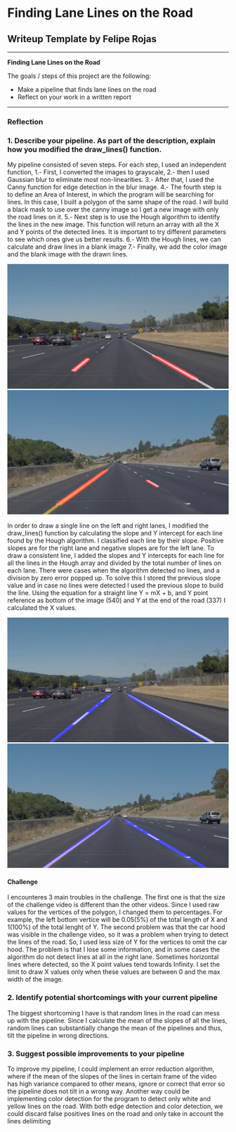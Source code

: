 # **Finding Lane Lines on the Road** 

## Writeup Template by Felipe Rojas


---

**Finding Lane Lines on the Road**

The goals / steps of this project are the following:
* Make a pipeline that finds lane lines on the road
* Reflect on your work in a written report


[//]: # (Image References)

[image1]: ./examples/grayscale.jpg "Grayscale"
[image2]: ./test_images/solidWhiteCurve_raw.png "Road lines Solid White"
[image3]: ./test_images/solidYellowCurve_raw.png "Road lines Solid Yellow"
[image4]: ./test_images/solidWhiteCurve_lanedetection.png "Road Pipeline Solid White"
[image5]: ./test_images/solidYellowCurve_lanedetection.png "Road Pipeline Solid Yellow"
---

### Reflection

### 1. Describe your pipeline. As part of the description, explain how you modified the draw_lines() function.

My pipeline consisted of seven steps. For each step, I used an independent function, 
1.- First, I converted the images to grayscale,
2.- then I used Gaussian blur to eliminate most non-linearities. 
3.- After that, I used the Canny function for edge detection in the blur image. 
4.- The fourth step is to define an Area of Interest, in which the program will be searching for lines. In this case, I built a polygon of the same shape of the road. I will build a black mask to use over the canny image so I get a new image with only the road lines on it. 
5.- Next step is to use the Hough algorithm to identify the lines in the new image. This function will return an array with all the X and Y points of the detected lines. It is important to try different parameters to see which ones give us better results. 
6.- With the Hough lines, we can calculate and draw lines in a blank image
7.- Finally, we add the color image and the blank image with the drawn lines.

![alt text][image2]
![alt text][image3]

In order to draw a single line on the left and right lanes, I modified the draw_lines() function by calculating the slope and Y intercept for each line found by the Hough algorithm.
I classified each line by their slope. Positive slopes are for the right lane and negative slopes are for the left lane. To draw a consistent line, I added the slopes and Y intercepts for each line for all the lines in the Hough array and divided by the total number of lines on each lane. There were cases when the algorithm detected no lines, and
a division by zero error popped up. To solve this I stored the previous slope value and in case no lines were detected I used the previous slope to build the line. Using the
equation for a straight line Y = mX + b, and Y point reference as bottom of the image (540) and Y at the end of the road (337) I calculated the X values. 

![alt text][image4]
![alt text][image5]

#### Challenge 
I encounteres 3 main troubles in the challenge. The first one is that the size of the challenge video is different than the other videos. Since I used raw values for the vertices of the polygon, I changed them to percentages. For example, the left bottom vertice will be 0.05(5%) of the total length of X and 1(100%) of the total lenght of Y.
The second problem was that the car hood was visible in the challenge video, so it was a problem when trying to detect the lines of the road. So, I used less size of Y for the
vertices to omit the car hood. The problem is that I lose some information, and in some cases the algorithm do not detect lines at all in the right lane.
Sometimes horizontal lines where detected, so the X point values tend towards Infinity. I set the limit to draw X values only when these values
are between 0 and the max width of the image.



### 2. Identify potential shortcomings with your current pipeline


The biggest shortcoming I have is that random lines in the road can mess up with the pipeline. Since I calculate the mean of the slopes of all the lines, random lines can
substantially change the mean of the pipelines and thus, tilt the pipeline in wrong directions.


### 3. Suggest possible improvements to your pipeline

To improve my pipeline, I could implement an error reduction algorithm, where if the mean of the slopes of the lines in certain frame of the video has high variance compared
to other means, ignore or correct that error so the pipeline does not tilt in a wrong way.
Another way could be implementing color detection for the program to detect only white and yellow lines on the road. With both edge detection and color detection, we could discard false positives lines on the road and only take in account the lines delimiting 
